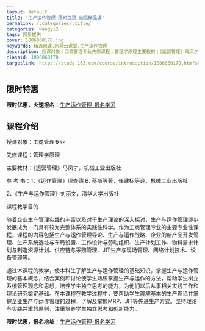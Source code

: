 ```yaml
---
layout: default
title: '生产运作管理-限时优惠-网易精品课'
permalink: /:categories/:title/
categories: wangyi2
tags: 网易提供
cover: 1006060170.jpg
keywords: 精选网课,网易云课堂,生产运作管理
description: 授课对象：工商管理专业先修课程：管理学原理主要教材：《运营管理》马凤才，机械工业出版社参考书：1、《运作管理》理查德B.
classid: 1006060170
targetlink: https://study.163.com/course/introduction/1006060170.htm?share=1&shareId=1025206652&utm_campaign=share&utm_medium=iphoneShare&utm_source=&utm_u=1025206652
---
```


## 限时特惠

**限时优惠，火速报名**：[生产运作管理-报名学习](https://study.163.com/course/introduction/1006060170.htm?share=1&shareId=1025206652&utm_campaign=share&utm_medium=iphoneShare&utm_source=&utm_u=1025206652)

## 课程介绍

授课对象：工商管理专业

先修课程：管理学原理

主要教材：《运营管理》马凤才，机械工业出版社

参 考 书：1、《运作管理》理查德 B. 蔡斯等著，任建标等译，机械工业出版社

2、《生产与运作管理》刘丽文，清华大学出版社

课程教学目的：

随着企业生产管理实践的丰富以及对于生产理论的深入探讨，生产与运作管理逐步发展成为一门具有较为完整体系的实践性科学。作为工商管理专业的主要专业性课程，课程的内容包括生产与运作管理导论、生产与运作战略、企业的新产品开发管理、生产系统选址与布局设置、工作设计与劳动组织、生产计划工作、物料需求计划与制造资源计划、供应链与采购管理、JIT生产与现场管理、网络计划技术、设备管理等。

通过本课程的教学，使本科生了解生产与运作管理的基础知识，掌握生产与运作管理的基本概念，结合案例和讨论使学生熟练掌握生产与运作的方法，帮助学生树立系统管理观念和思想，培养学生独立思考的能力，为他们以后从事相关实践工作和理论研究奠定基础。在本课程在教学过程中，要帮助学生理解基本的生产理论并掌握企业生产与运作管理的过程，了解及掌握MRP、JIT等先进生产方式。坚持理论与实践并重的原则，注重培养学生独立思考和创新能力。

**限时优惠，报名地址**：[生产运作管理-报名学习](https://study.163.com/course/introduction/1006060170.htm?share=1&shareId=1025206652&utm_campaign=share&utm_medium=iphoneShare&utm_source=&utm_u=1025206652)

